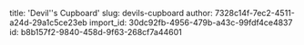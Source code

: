 title: 'Devil''s Cupboard'
slug: devils-cupboard
author: 7328c14f-7ec2-4511-a24d-29a1c5ce23eb
import_id: 30dc92fb-4956-479b-a43c-99fdf4ce4837
id: b8b157f2-9840-458d-9f63-268cf7a44601
